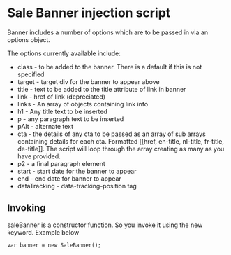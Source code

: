 

# Sale Banner injection script

Banner includes a number of options which are to be passed in via an options object.

The options currently available include:

* class - to be added to the banner. There is a default if this is not specified
* target - target div for the banner to appear above
* title - text to be added to the title attribute of link in banner
* link - href of link (depreciated)
* links - An array of objects containing link info
* h1 - Any title text to be inserted
* p - any paragraph text to be inserted
* pAlt - alternate text
* cta - the details of any cta to be passed as an array of sub arrays containing details for each cta. Formatted [[href, en-title, nl-title, fr-title, de-title]]. The script will loop through the array creating as many as you have provided.
* p2 - a final paragraph element
* start - start date for the banner to appear
* end - end date for banner to appear
* dataTracking - data-tracking-position tag


## Invoking

saleBanner is a constructor function. So you invoke it using the new keyword. Example below

`var banner = new SaleBanner();`
